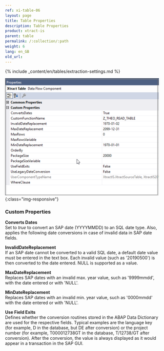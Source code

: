 ```yaml
---
ref: xi-table-06
layout: page
title: Table Properties
description: Table Properties
product: xtract-is
parent: table
permalink: /:collection/:path
weight: 6
lang: en_GB
old_url: 
---
```

{% include _content/en/tables/extraction-settings.md  %}

![Table-XIS-Properties](/img/content/Table-XIS-Properties.png){:class="img-responsive"}

### Custom Properties

**Converts Dates**<br>
Set to *true* to convert an SAP date (YYYYMMDD) to an SQL date type. Also, applies the following date conversions in case of invalid data in SAP date fields. <br>

**InvalidDateReplacement** <br>
If an SAP date cannot be converted to a valid SQL date, a default date value must be entered in the text box. Each invalid value (such as '20190500') is then converted to the date entered. NULL is supported as a value. 

**MaxDateReplacement** <br>
Replaces SAP dates with an invalid max. year value, such as '9999mmdd', with the date entered or with 'NULL'.

**MinDateReplacement** <br>
Replaces SAP dates with an invalid min. year value, such as '0000mmdd'  with the date entered or with 'NULL'.

**Use Field Exits**<br>
Defines whether the conversion routines stored in the ABAP Data Dictionary are used for the respective fields. Typical examples are the language key (for example, D in the database, but DE after conversion) or the project number (for example, T000012738GT in the database, T/12738/GT after conversion). After the conversion, the value is always displayed as it would appear in a transaction in the SAP GUI. <br>






